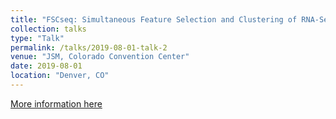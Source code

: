 ```yaml
---
title: "FSCseq: Simultaneous Feature Selection and Clustering of RNA-Seq Data"
collection: talks
type: "Talk"
permalink: /talks/2019-08-01-talk-2
venue: "JSM, Colorado Convention Center"
date: 2019-08-01
location: "Denver, CO"
---
```


[More information here](https://ww2.amstat.org/meetings/jsm/2019/onlineprogram/AbstractDetails.cfm?abstractid=305323)

